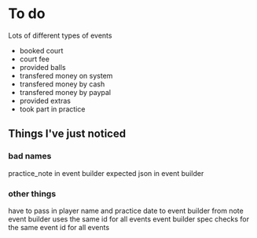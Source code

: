 To do
===

Lots of different types of events

* booked court 
* court fee
* provided balls
* transfered money on system
* transfered money by cash
* transfered money by paypal
* provided extras
* took part in practice

Things I've just noticed
---

### bad names
practice_note in event builder
expected json in event builder

### other things
have to pass in player name and practice date to event builder from note
event builder uses the same id for all events
event builder spec checks for the same event id for all events